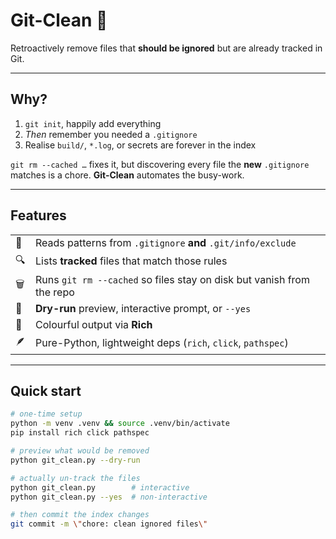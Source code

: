 # Git-Clean 🧹  
Retroactively remove files that **should be ignored** but are already tracked in Git.

---

## Why?

1. `git init`, happily add everything  
2. *Then* remember you needed a `.gitignore`  
3. Realise `build/`, `*.log`, or secrets are forever in the index

`git rm --cached …` fixes it, but discovering every file the **new** `.gitignore` matches is a chore. **Git-Clean** automates the busy-work.

---

## Features

|   |   |
|---|---|
| 📝 | Reads patterns from `.gitignore` **and** `.git/info/exclude` |
| 🔍 | Lists **tracked** files that match those rules |
| 🗑️ | Runs `git rm --cached` so files stay on disk but vanish from the repo |
| 🧪 | **Dry-run** preview, interactive prompt, or `--yes` |
| 🎨 | Colourful output via **Rich** |
| 🪶 | Pure-Python, lightweight deps (`rich`, `click`, `pathspec`) |

---

## Quick start

```bash
# one-time setup
python -m venv .venv && source .venv/bin/activate
pip install rich click pathspec

# preview what would be removed
python git_clean.py --dry-run

# actually un-track the files
python git_clean.py        # interactive
python git_clean.py --yes  # non-interactive

# then commit the index changes
git commit -m \"chore: clean ignored files\"
